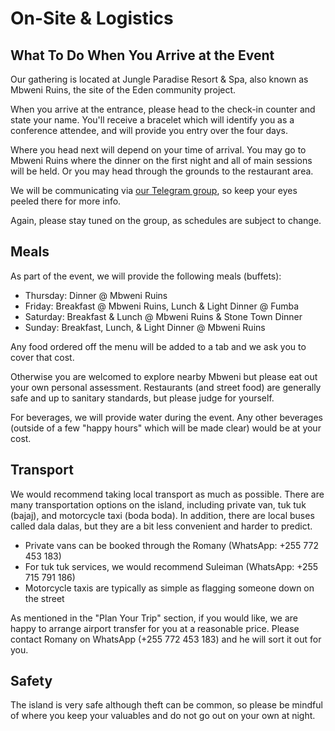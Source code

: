# On-Site & Logistics

## What To Do When You Arrive at the Event

Our gathering is located at Jungle Paradise Resort & Spa, also known as Mbweni Ruins, the site of the Eden community project.

When you arrive at the entrance, please head to the check-in counter and state your name. You'll receive a bracelet which will identify you as a conference attendee, and will provide you entry over the four days.

Where you head next will depend on your time of arrival. You may go to Mbweni Ruins where the dinner on the first night and all of main sessions will be held. Or you may head through the grounds to the restaurant area.

We will be communicating via [our Telegram group](https://t.me/+U3Bc77YxDs1mZjUy), so keep your eyes peeled there for more info.

Again, please stay tuned on the group, as schedules are subject to change.

## Meals

As part of the event, we will provide the following meals (buffets):

- Thursday: Dinner @ Mbweni Ruins
- Friday: Breakfast @ Mbweni Ruins, Lunch & Light Dinner @ Fumba
- Saturday: Breakfast & Lunch @ Mbweni Ruins & Stone Town Dinner
- Sunday: Breakfast, Lunch, & Light Dinner @ Mbweni Ruins

Any food ordered off the menu will be added to a tab and we ask you to cover that cost.

Otherwise you are welcomed to explore nearby Mbweni but please eat out your own personal assessment. Restaurants (and street food) are generally safe and up to sanitary standards, but please judge for yourself.

For beverages, we will provide water during the event. Any other beverages (outside of a few "happy hours" which will be made clear) would be at your cost.

## Transport

We would recommend taking local transport as much as possible. There are many transportation options on the island, including private van, tuk tuk (bajaj), and motorcycle taxi (boda boda). In addition, there are local buses called dala dalas, but they are a bit less convenient and harder to predict.

- Private vans can be booked through the Romany (WhatsApp: +255 772 453 183)
- For tuk tuk services, we would recommend Suleiman (WhatsApp: +255 715 791 186)
- Motorcycle taxis are typically as simple as flagging someone down on the street

As mentioned in the "Plan Your Trip" section, if you would like, we are happy to arrange airport transfer for you at a reasonable price. Please contact Romany on WhatsApp (+255 772 453 183) and he will sort it out for you.

## Safety

The island is very safe although theft can be common, so please be mindful of where you keep your valuables and do not go out on your own at night.